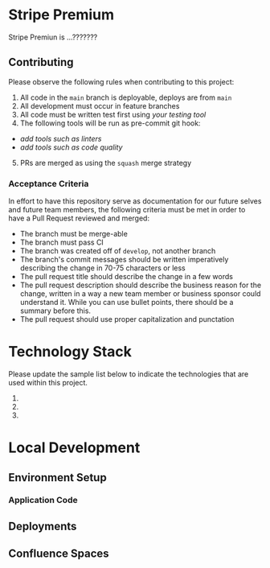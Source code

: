 # Stripe Premium 

Stripe Premiun is ...???????


## Contributing

Please observe the following rules when contributing to this project:

1. All code in the `main` branch is deployable, deploys are from `main`
2. All development must occur in feature branches
3. All code must be written test first using _your testing tool_
4. The following tools will be run as pre-commit git hook:
 - _add tools such as linters_
 - _add tools such as code quality_
5. PRs are merged as using the `squash` merge strategy
  
  


### Acceptance Criteria

In effort to have this repository serve as documentation for our future selves and future team members, the following criteria must be met in order to have a Pull Request reviewed and merged:

 - The branch must be merge-able
 - The branch must pass CI
 - The branch was created off of `develop`, not another branch
 - The branch's commit messages should be written imperatively describing the change in 70-75 characters or less
 - The pull request title should describe the change in a few words
 - The pull request description should describe the business reason for the change, written in a way a new team member or business sponsor could understand it. While you can use bullet points, there should be a summary before this.
 - The pull request should use proper capitalization and punctation
# Technology Stack

Please update the sample list below to indicate the technologies that are used within this project.

1. 
2. 
3. 
# Local Development


## Environment Setup
### Application Code
## Deployments




## Confluence Spaces
